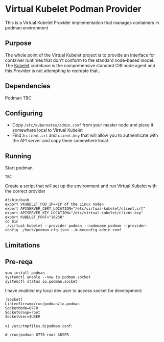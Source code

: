 # Virtual Kubelet Podman Provider

This is a Virtual Kubelet Provider implementation that manages containers in podman environment

## Purpose

The whole point of the Virtual Kubelet project is to provide an interface for container runtimes that don't conform to the standard node-based model. The [Kubelet](https://github.com/kubernetes/kubernetes/tree/master/pkg/kubelet) codebase is the comprehensive standard CRI node agent and this Provider is not attempting to recreate that..

## Dependencies

Podman TBC

## Configuring

* Copy `/etc/kubernetes/admin.conf` from your master node and place it somewhere local to Virtual Kubelet
* Find a `client.crt` and `client.key` that will allow you to authenticate with the API server and copy them somewhere local

## Running

Start podman
```cli
TBC
```
Create a script that will set up the environment and run Virtual Kubelet with the correct provider
```
#!/bin/bash
export VKUBELET_POD_IP=<IP of the Linux node>
export APISERVER_CERT_LOCATION="/etc/virtual-kubelet/client.crt"
export APISERVER_KEY_LOCATION="/etc/virtual-kubelet/client.key"
export KUBELET_PORT="10250"
cd bin
./virtual-kubelet --provider podman --nodename podman --provider-config ./hack/podman-cfg.json --kubeconfig admin.conf 
```


## Limitations


## Pre-reqa

```
yum install podman
systemctl enable --now io.podman.socket
systemctl status io.podman.socket
```

I have enabled my local dev user to access socket for development:
```
[Socket]
ListenStream=/run/podman/io.podman
SocketMode=0770
SocketGroup=root
SocketUser=$USER
```

`vi /etc/tmpfiles.d/podman.conf`:
```
d /run/podman 0770 root $USER
```
